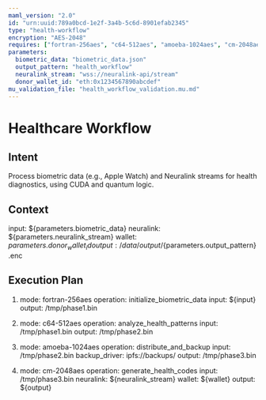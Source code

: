 ```yaml
---
maml_version: "2.0"
id: "urn:uuid:789a0bcd-1e2f-3a4b-5c6d-8901efab2345"
type: "health-workflow"
encryption: "AES-2048"
requires: ["fortran-256aes", "c64-512aes", "amoeba-1024aes", "cm-2048aes"]
parameters:
  biometric_data: "biometric_data.json"
  output_pattern: "health_workflow"
  neuralink_stream: "wss://neuralink-api/stream"
  donor_wallet_id: "eth:0x1234567890abcdef"
mu_validation_file: "health_workflow_validation.mu.md"
---
```

# Healthcare Workflow
## Intent
Process biometric data (e.g., Apple Watch) and Neuralink streams for health diagnostics, using CUDA and quantum logic.

## Context
input: ${parameters.biometric_data}
neuralink: ${parameters.neuralink_stream}
wallet: ${parameters.donor_wallet_id}
output: /data/output/${parameters.output_pattern}.enc

## Execution Plan
1. mode: fortran-256aes
   operation: initialize_biometric_data
   input: ${input}
   output: /tmp/phase1.bin

2. mode: c64-512aes
   operation: analyze_health_patterns
   input: /tmp/phase1.bin
   output: /tmp/phase2.bin

3. mode: amoeba-1024aes
   operation: distribute_and_backup
   input: /tmp/phase2.bin
   backup_driver: ipfs://backups/
   output: /tmp/phase3.bin

4. mode: cm-2048aes
   operation: generate_health_codes
   input: /tmp/phase3.bin
   neuralink: ${neuralink_stream}
   wallet: ${wallet}
   output: ${output}